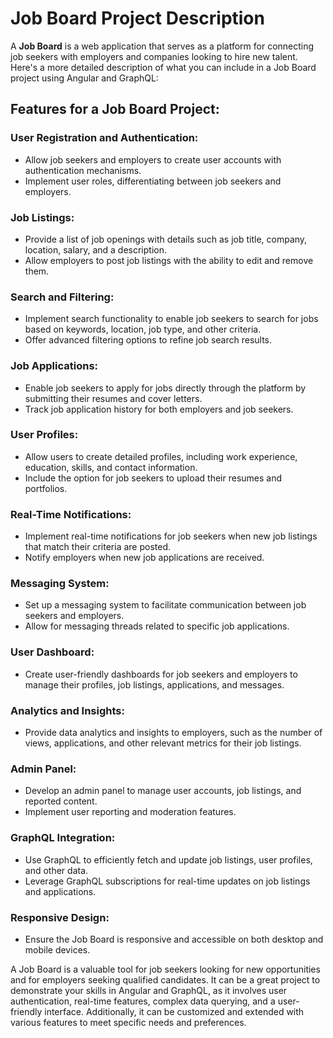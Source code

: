 # Job Board Project Description

A **Job Board** is a web application that serves as a platform for connecting job seekers with employers and companies looking to hire new talent. Here's a more detailed description of what you can include in a Job Board project using Angular and GraphQL:

## Features for a Job Board Project:

### User Registration and Authentication:
- Allow job seekers and employers to create user accounts with authentication mechanisms.
- Implement user roles, differentiating between job seekers and employers.

### Job Listings:
- Provide a list of job openings with details such as job title, company, location, salary, and a description.
- Allow employers to post job listings with the ability to edit and remove them.

### Search and Filtering:
- Implement search functionality to enable job seekers to search for jobs based on keywords, location, job type, and other criteria.
- Offer advanced filtering options to refine job search results.

### Job Applications:
- Enable job seekers to apply for jobs directly through the platform by submitting their resumes and cover letters.
- Track job application history for both employers and job seekers.

### User Profiles:
- Allow users to create detailed profiles, including work experience, education, skills, and contact information.
- Include the option for job seekers to upload their resumes and portfolios.

### Real-Time Notifications:
- Implement real-time notifications for job seekers when new job listings that match their criteria are posted.
- Notify employers when new job applications are received.

### Messaging System:
- Set up a messaging system to facilitate communication between job seekers and employers.
- Allow for messaging threads related to specific job applications.

### User Dashboard:
- Create user-friendly dashboards for job seekers and employers to manage their profiles, job listings, applications, and messages.

### Analytics and Insights:
- Provide data analytics and insights to employers, such as the number of views, applications, and other relevant metrics for their job listings.

### Admin Panel:
- Develop an admin panel to manage user accounts, job listings, and reported content.
- Implement user reporting and moderation features.

### GraphQL Integration:
- Use GraphQL to efficiently fetch and update job listings, user profiles, and other data.
- Leverage GraphQL subscriptions for real-time updates on job listings and applications.

### Responsive Design:
- Ensure the Job Board is responsive and accessible on both desktop and mobile devices.

A Job Board is a valuable tool for job seekers looking for new opportunities and for employers seeking qualified candidates. It can be a great project to demonstrate your skills in Angular and GraphQL, as it involves user authentication, real-time features, complex data querying, and a user-friendly interface. Additionally, it can be customized and extended with various features to meet specific needs and preferences.
